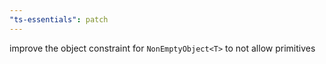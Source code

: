 ```yaml
---
"ts-essentials": patch
---
```


improve the object constraint for `NonEmptyObject<T>` to not allow primitives
